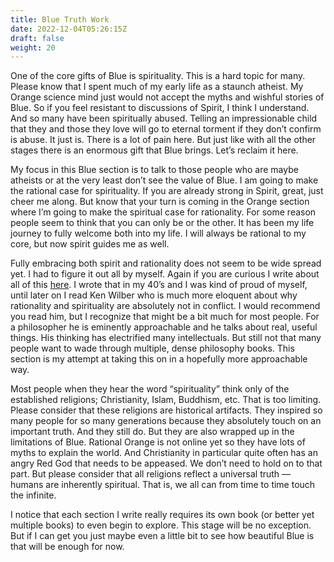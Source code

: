 ```yaml
---
title: Blue Truth Work
date: 2022-12-04T05:26:15Z
draft: false
weight: 20
---
```

One of the core gifts of Blue is spirituality.  This is a hard topic for many.  Please know that I spent much of my early life as a staunch atheist. My Orange science mind just would not accept the myths and wishful stories of Blue. So if you feel resistant to discussions of Spirit, I think I understand. And so many have been spiritually abused. Telling an impressionable child that they and those they love will go to eternal torment if they don’t confirm is abuse. It just is. There is a lot of pain here.  But just like with all the other stages there is an enormous gift that Blue brings. Let’s reclaim it here.

My focus in this Blue section is to talk to those people who are maybe atheists or at the very least don’t see the value of Blue. I am going to make the rational case for spirituality. If you are already strong in Spirit, great, just cheer me along. But know that your turn is coming in the Orange section where I’m going to make the spiritual case for rationality. For some reason people seem to think that you can only be or the other. It has been my life journey to fully welcome both into my life. I will always be rational to my core, but now spirit guides me as well.

Fully embracing both spirit and rationality does not seem to be wide spread yet.  I had to figure it out all by myself. Again if you are curious I write about all of this [here][1]. I wrote that in my 40’s and I was kind of proud of myself, until later on I read Ken Wilber who is much more eloquent about why rationality and spirituality are absolutely not in conflict. I would recommend you read him, but I recognize that might be a bit much for most people. For a philosopher he is eminently approachable and he talks about real, useful things. His thinking has electrified many intellectuals. But still not that many people want to wade through multiple, dense philosophy books. This section is my attempt at taking this on in a hopefully more approachable way.

Most people when they hear the word “spirituality” think only of the established religions; Christianity, Islam, Buddhism, etc. That is too limiting. Please consider that these religions are historical artifacts. They inspired so many people for so many generations because they absolutely touch on an important truth. And they still do. But they are also wrapped up in the limitations of Blue. Rational Orange is not online yet so they have lots of myths to explain the world. And Christianity in particular quite often has an angry Red God that needs to be appeased. We don’t need to hold on to that part.  But please consider that all religions reflect a universal truth — humans are inherently spiritual. That is, we all can from time to time touch the infinite.

I notice that each section I write really requires its own book (or better yet multiple books) to even begin to explore. This stage will be no exception. But if I can get you just maybe even a little bit to see how beautiful Blue is that will be enough for now.




  

[1]:	/other/my-waking-up